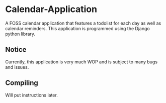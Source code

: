 # Calendar-Application
A FOSS calendar application that features a todolist for each day as well as calendar reminders. This application is programmed using the Django python library.

## Notice
Currently, this application is very much WOP and is subject to many bugs and issues.

## Compiling
Will put instructions later.
